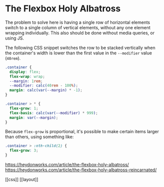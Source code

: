 # The Flexbox Holy Albatross

The problem to solve here is having a single row of horizontal elements switch to a single column of vertical elements, without any one element wrapping individually. This also should be done without media queries, or using JS.

The following CSS snippet switches the row to be stacked vertically when the container's width is lower than the first value in the `--modifier` value (`40rem`).

```css
.container {
  display: flex;
  flex-wrap: wrap;
  --margin: 1rem;
  --modifier: calc(40rem - 100%);
  margin: calc(var(--margin) * -1);
}

.container > * {
  flex-grow: 1;
  flex-basis: calc(var(--modifier) * 999);
  margin: var(--margin);
}
```

Because `flex-grow` is proportional, it's possible to make certain items larger than others, using something like:

```css
.container > :nth-child(2) {
  flex-grow: 3;
}
```

https://heydonworks.com/article/the-flexbox-holy-albatross/
https://heydonworks.com/article/the-flexbox-holy-albatross-reincarnated/

[[css]]
[[layout]]